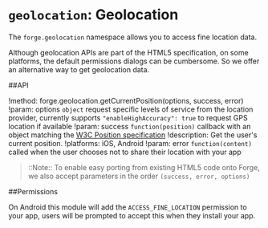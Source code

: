 ``geolocation``: Geolocation
============================

The ``forge.geolocation`` namespace allows you to access fine location data.

Although geolocation APIs are part of the HTML5 specification, on some
platforms, the default permissions dialogs can be cumbersome. So we offer an alternative way to get geolocation data.


##API

!method: forge.geolocation.getCurrentPosition(options, success, error)
!param: options `object` request specific levels of service from the location provider, currently supports ``"enableHighAccuracy": true`` to request GPS location if available
!param: success `function(position)` callback with an object matching the [W3C Position specification](http://dev.w3.org/geo/api/spec-source.html#coordinates)
!description: Get the user's current position.
!platforms: iOS, Android
!param: error `function(content)` called when the user chooses not to share their location with your app


> ::Note:: To enable easy porting from existing HTML5 code onto Forge, we also
accept parameters in the order ``(success, error, options)``

##Permissions

On Android this module will add the ``ACCESS_FINE_LOCATION`` permission
to your app, users will be prompted to accept this when they install
your app.
